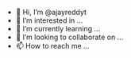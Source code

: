 - 👋 Hi, I’m @ajayreddyt
- 👀 I’m interested in ...
- 🌱 I’m currently learning ...
- 💞️ I’m looking to collaborate on ...
- 📫 How to reach me ...

<!---
ajayreddyt/ajayreddyt is a ✨ special ✨ repository because its `README.md` (this file) appears on your GitHub profile.
You can click the Preview link to take a look at your changes.
--->
